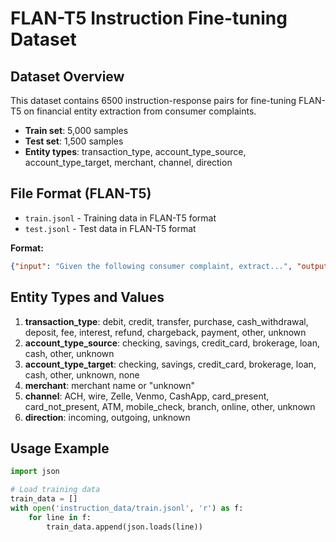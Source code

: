 # FLAN-T5 Instruction Fine-tuning Dataset

## Dataset Overview
This dataset contains 6500 instruction-response pairs for fine-tuning FLAN-T5 on financial entity extraction from consumer complaints.

- **Train set**: 5,000 samples
- **Test set**: 1,500 samples
- **Entity types**: transaction_type, account_type_source, account_type_target, merchant, channel, direction

## File Format (FLAN-T5)
- `train.jsonl` - Training data in FLAN-T5 format
- `test.jsonl` - Test data in FLAN-T5 format

**Format:**
```json
{"input": "Given the following consumer complaint, extract...", "output": "unknown"}
```

## Entity Types and Values

1. **transaction_type**: debit, credit, transfer, purchase, cash_withdrawal, deposit, fee, interest, refund, chargeback, payment, other, unknown
2. **account_type_source**: checking, savings, credit_card, brokerage, loan, cash, other, unknown
3. **account_type_target**: checking, savings, credit_card, brokerage, loan, cash, other, unknown, none
4. **merchant**: merchant name or "unknown"
5. **channel**: ACH, wire, Zelle, Venmo, CashApp, card_present, card_not_present, ATM, mobile_check, branch, online, other, unknown
6. **direction**: incoming, outgoing, unknown

## Usage Example

```python
import json

# Load training data
train_data = []
with open('instruction_data/train.jsonl', 'r') as f:
    for line in f:
        train_data.append(json.loads(line))
```
